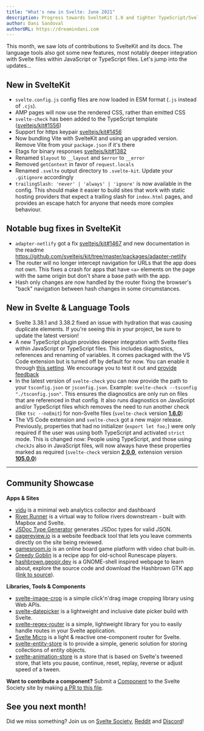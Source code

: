 ```yaml
---
title: "What's new in Svelte: June 2021"
description: Progress towards SvelteKit 1.0 and tighter TypeScript/Svelte integrations in language tools
author: Dani Sandoval
authorURL: https://dreamindani.com
---
```


This month, we saw lots of contributions to SvelteKit and its docs. The language tools also got some new features, most notably deeper integration with Svelte files within JavaScript or TypeScript files. Let's jump into the updates...

## New in SvelteKit
- `svelte.config.js` config files are now loaded in ESM format (`.js` instead of `.cjs`).
- AMP pages will now use the rendered CSS, rather than emitted CSS
- `svelte-check` has been added to the TypeScript template ([sveltejs/kit#1556](https://github.com/sveltejs/kit/pull/1556)) 
- Support for https keypair [sveltejs/kit#1456](https://github.com/sveltejs/kit/pull/1456) 
- Now bundling Vite with SvelteKit and using an upgraded version. Remove Vite from your `package.json` if it's there 
- Etags for binary responses [sveltejs/kit#1382](https://github.com/sveltejs/kit/pull/1382) 
- Renamed `$layout` to `__layout` and `$error` to `__error` 
- Removed `getContext` in favor of `request.locals` 
- Renamed `.svelte` output directory to `.svelte-kit`. Update your `.gitignore` accordingly
- `trailingSlash: 'never' | 'always' | 'ignore'` is now available in the config. This should make it easier to build sites that work with static hosting providers that expect a trailing slash for `index.html` pages, and provides an escape hatch for anyone that needs more complex behaviour.

## Notable bug fixes in SvelteKit
- `adapter-netlify` got a fix [sveltejs/kit#1467](https://github.com/sveltejs/kit/pull/1467) and new documentation in the readme https://github.com/sveltejs/kit/tree/master/packages/adapter-netlify 
- The router will no longer intercept navigation for URLs that the app does not own. This fixes a crash for apps that have `<a>` elements on the page with the same origin but don't share a base path with the app.
- Hash only changes are now handled by the router fixing the browser's "back" navigation between hash changes in some circumstances.



## New in Svelte & Language Tools
- Svelte 3.38.1 and 3.38.2 fixed an issue with hydration that was causing duplicate elements. If you're seeing this in your project, be sure to update the latest version!
- A new TypeScript plugin provides deeper integration with Svelte files within JavaScript or TypeScript files. This includes diagnostics, references and renaming of variables. It comes packaged with the VS Code extension but is turned off by default for now. You can enable it through [this setting](https://github.com/sveltejs/language-tools/tree/master/packages/svelte-vscode#svelteenable-ts-plugin). We encourage you to test it out and [provide feedback](https://github.com/sveltejs/language-tools/issues/580)
- In the latest version of `svelte-check` you can now provide the path to your `tsconfig.json` or `jsconfig.json`. Example: `svelte-check --tsconfig "./tsconfig.json"`. This ensures the diagnostics are only run on files that are referenced in that config. It also runs diagnostics on JavaScript and/or TypeScript files which removes the need to run another check (like `tsc --noEmit`) for non-Svelte files (`svelte-check` version [**1.6.0**](https://github.com/sveltejs/language-tools/releases/tag/svelte-check-1.6.0))
- The VS Code extension and `svelte-check` got a new major release. Previously, properties that had no initializer (`export let foo;`) were only required if the user was using both TypeScript and activated `strict` mode. This is changed now: People using TypeScript, and those using `checkJs` also in JavaScript files, will now always have these properties marked as required (`svelte-check` version [**2.0.0**](https://github.com/sveltejs/language-tools/releases/tag/svelte-check-2.0.0), extension version [**105.0.0**](https://github.com/sveltejs/language-tools/releases/tag/extensions-105.0.0))

---

## Community Showcase

**Apps & Sites**

- [vidu](https://github.com/pa-nic/vidu) is a minimal web analytics collector and dashboard
- [River Runner](https://river-runner.samlearner.com/) is a virtual way to follow rivers downstream - built with Mapbox and Svelte.
- [JSDoc Type Generator](https://rafistrauss.github.io/jsdoc-generator/) generates JSDoc types for valid JSON.
- [pagereview.io](https://pagereview.io/) is a website feedback tool that lets you leave comments directly on the site being reviewed.
- [gamesroom.io](https://gamesroom.io/) is an online board game platform with video chat built-in.
- [Greedy Goblin](https://greedygoblin-fe11c.web.app/) is a recipe app for old-school Runescape players.
- [hashbrown.geopjr.dev](https://hashbrown.geopjr.dev/) is a GNOME-shell inspired webpage to learn about, explore the source code and download the Hashbrown GTK app ([link to source](https://github.com/GeopJr/Hashbrown/tree/website)).


**Libraries, Tools & Components**

- [svelte-image-crop](https://novacbn.github.io/svelte-image-crop/) is a simple click'n'drag image cropping library using Web APIs.
- [svelte-datepicker](https://github.com/andrew-secret/svelte-datepicker) is a lightweight and inclusive date picker build with Svelte.
- [svelte-regex-router](https://www.npmjs.com/package/svelte-regex-router) is a simple, lightweight library for you to easily handle routes in your Svelte application.
- [Svelte Micro](https://www.npmjs.com/package/svelte-micro) is a light & reactive one-component router for Svelte.
- [svelte-entity-store](https://www.npmjs.com/package/svelte-entity-store) is to provide a simple, generic solution for storing collections of entity objects.
- [svelte-animation-store](https://github.com/joshnuss/svelte-animation-store) is a store that is based on Svelte's tweened store, that lets you pause, continue, reset, replay, reverse or adjust speed of a tween.


**Want to contribute a component?** Submit a [Component](https://sveltesociety.dev/components) to the Svelte Society site by making [a PR to this file](https://github.com/svelte-society/sveltesociety.dev/blob/master/src/pages/components/components.json).


## See you next month!

Did we miss something? Join us on [Svelte Society](https://sveltesociety.dev/), [Reddit](https://www.reddit.com/r/sveltejs/) and [Discord](https://discord.com/invite/yy75DKs)!
